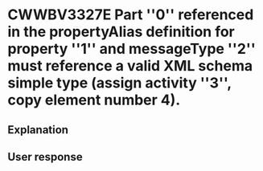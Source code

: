 # CWWBV3327E Part ''0'' referenced in the propertyAlias definition for property ''1'' and messageType ''2'' must reference a valid XML schema simple type (assign activity ''3'', copy element number 4).

## Explanation

## User response